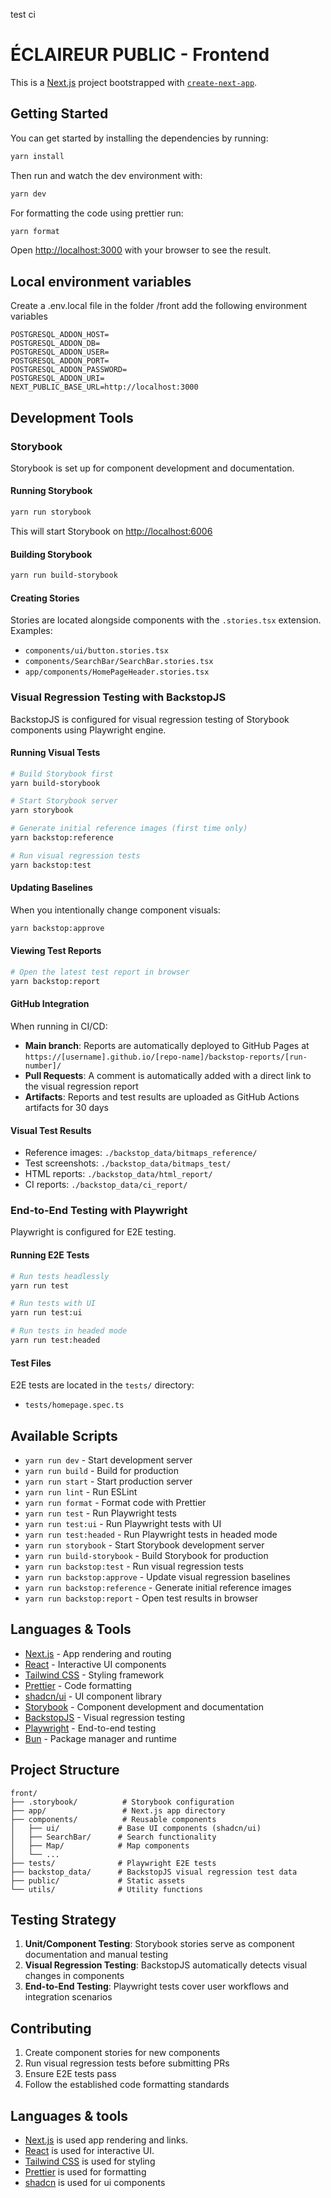 test ci
# ÉCLAIREUR PUBLIC - Frontend

This is a [Next.js](https://nextjs.org) project bootstrapped with [`create-next-app`](https://nextjs.org/docs/app/api-reference/cli/create-next-app).

## Getting Started

You can get started by installing the dependencies by running:

```bash
yarn install
```

Then run and watch the dev environment with:

```bash
yarn dev
```

For formatting the code using prettier run:

```bash
yarn format
```

Open [http://localhost:3000](http://localhost:3000) with your browser to see the result.

## Local environment variables
Create a .env.local file in the folder /front
add the following environment variables

```
POSTGRESQL_ADDON_HOST=
POSTGRESQL_ADDON_DB=
POSTGRESQL_ADDON_USER=
POSTGRESQL_ADDON_PORT=
POSTGRESQL_ADDON_PASSWORD=
POSTGRESQL_ADDON_URI=
NEXT_PUBLIC_BASE_URL=http://localhost:3000
```

## Development Tools

### Storybook

Storybook is set up for component development and documentation.

#### Running Storybook
```bash
yarn run storybook
```

This will start Storybook on [http://localhost:6006](http://localhost:6006)

#### Building Storybook
```bash
yarn run build-storybook
```

#### Creating Stories
Stories are located alongside components with the `.stories.tsx` extension. Examples:
- `components/ui/button.stories.tsx`
- `components/SearchBar/SearchBar.stories.tsx`
- `app/components/HomePageHeader.stories.tsx`

### Visual Regression Testing with BackstopJS

BackstopJS is configured for visual regression testing of Storybook components using Playwright engine.

#### Running Visual Tests
```bash
# Build Storybook first
yarn build-storybook

# Start Storybook server
yarn storybook

# Generate initial reference images (first time only)
yarn backstop:reference

# Run visual regression tests
yarn backstop:test
```

#### Updating Baselines
When you intentionally change component visuals:
```bash
yarn backstop:approve
```

#### Viewing Test Reports
```bash
# Open the latest test report in browser
yarn backstop:report
```

#### GitHub Integration
When running in CI/CD:
- **Main branch**: Reports are automatically deployed to GitHub Pages at `https://[username].github.io/[repo-name]/backstop-reports/[run-number]/`
- **Pull Requests**: A comment is automatically added with a direct link to the visual regression report
- **Artifacts**: Reports and test results are uploaded as GitHub Actions artifacts for 30 days

#### Visual Test Results
- Reference images: `./backstop_data/bitmaps_reference/`
- Test screenshots: `./backstop_data/bitmaps_test/`
- HTML reports: `./backstop_data/html_report/`
- CI reports: `./backstop_data/ci_report/`

### End-to-End Testing with Playwright

Playwright is configured for E2E testing.

#### Running E2E Tests
```bash
# Run tests headlessly
yarn run test

# Run tests with UI
yarn run test:ui

# Run tests in headed mode
yarn run test:headed
```

#### Test Files
E2E tests are located in the `tests/` directory:
- `tests/homepage.spec.ts`

## Available Scripts

- `yarn run dev` - Start development server
- `yarn run build` - Build for production
- `yarn run start` - Start production server
- `yarn run lint` - Run ESLint
- `yarn run format` - Format code with Prettier
- `yarn run test` - Run Playwright tests
- `yarn run test:ui` - Run Playwright tests with UI
- `yarn run test:headed` - Run Playwright tests in headed mode
- `yarn run storybook` - Start Storybook development server
- `yarn run build-storybook` - Build Storybook for production
- `yarn run backstop:test` - Run visual regression tests
- `yarn run backstop:approve` - Update visual regression baselines
- `yarn run backstop:reference` - Generate initial reference images
- `yarn run backstop:report` - Open test results in browser

## Languages & Tools

- [Next.js](https://nextjs.org) - App rendering and routing
- [React](http://facebook.github.io/react) - Interactive UI components
- [Tailwind CSS](https://tailwindcss.com/) - Styling framework
- [Prettier](https://prettier.io/) - Code formatting
- [shadcn/ui](https://ui.shadcn.com/) - UI component library
- [Storybook](https://storybook.js.org/) - Component development and documentation
- [BackstopJS](https://github.com/garris/BackstopJS) - Visual regression testing
- [Playwright](https://playwright.dev/) - End-to-end testing
- [Bun](https://bun.sh/) - Package manager and runtime

## Project Structure

```
front/
├── .storybook/          # Storybook configuration
├── app/                 # Next.js app directory
├── components/          # Reusable components
│   ├── ui/             # Base UI components (shadcn/ui)
│   ├── SearchBar/      # Search functionality
│   ├── Map/            # Map components
│   └── ...
├── tests/              # Playwright E2E tests
├── backstop_data/      # BackstopJS visual regression test data
├── public/             # Static assets
└── utils/              # Utility functions
```

## Testing Strategy

1. **Unit/Component Testing**: Storybook stories serve as component documentation and manual testing
2. **Visual Regression Testing**: BackstopJS automatically detects visual changes in components
3. **End-to-End Testing**: Playwright tests cover user workflows and integration scenarios

## Contributing

1. Create component stories for new components
2. Run visual regression tests before submitting PRs
3. Ensure E2E tests pass
4. Follow the established code formatting standards

## Languages & tools

- [Next.js](https://nextjs.org) is used app rendering and links.
- [React](http://facebook.github.io/react) is used for interactive UI.
- [Tailwind CSS](https://tailwindcss.com/) is used for styling
- [Prettier](https://prettier.io/) is used for formatting
- [shadcn](https://ui.shadcn.com/) is used for ui components
